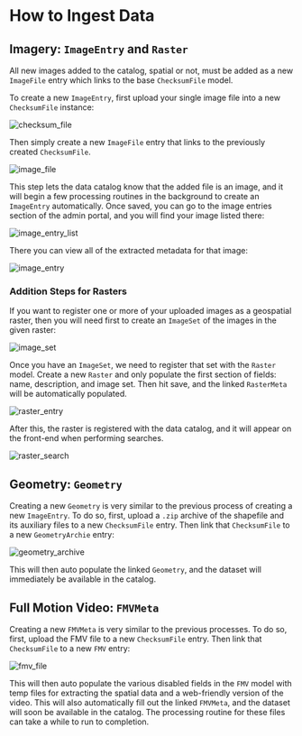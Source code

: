 # How to Ingest Data


## Imagery: `ImageEntry` and `Raster`

All new images added to the catalog, spatial or not, must be added as a new
`ImageFile` entry which links to the base `ChecksumFile` model.

To create a new `ImageEntry`, first upload your single image file into a new `ChecksumFile` instance:

![checksum_file](./images/checksum_file.png)

Then simply create a new `ImageFile` entry that links to the previously created `ChecksumFile`.

![image_file](./images/image_file.png)

This step lets the data catalog know that the added file is an image, and it will begin a few processing routines in the background to create an `ImageEntry` automatically. Once saved, you can go to the image entries section of the admin portal, and you will find your image listed there:

![image_entry_list](./images/image_entry_list.png)

There you can view all of the extracted metadata for that image:

![image_entry](./images/image_entry.gif)

### Addition Steps for Rasters

If you want to register one or more of your uploaded images as a geospatial raster, then you will need first to create an `ImageSet` of the images in the given raster:

![image_set](./images/image_set.png)


Once you have an `ImageSet`, we need to register that set with the `Raster` model. Create a new `Raster` and only populate the first section of fields: name, description, and image set. Then hit save, and the linked `RasterMeta` will be automatically populated.


![raster_entry](./images/raster_entry.png)

After this, the raster is registered with the data catalog, and it will appear on the front-end when performing searches.


![raster_search](./images/raster_search.png)

## Geometry: `Geometry`


Creating a new `Geometry` is very similar to the previous process of creating a new `ImageEntry`. To do so, first, upload a `.zip` archive of the shapefile and its auxiliary files to a new `ChecksumFile` entry. Then link that `ChecksumFile` to a new `GeometryArchie` entry:

![geometry_archive](./images/geometry_archive.png)

This will then auto populate the linked `Geometry`, and the dataset will immediately be available in the catalog.

## Full Motion Video: `FMVMeta`


Creating a new `FMVMeta` is very similar to the previous processes. To do so, first, upload the FMV file to a new `ChecksumFile` entry. Then link that `ChecksumFile` to a new `FMV` entry:

![fmv_file](./images/fmv_file.png)

This will then auto populate the various disabled fields in the `FMV` model with temp files for extracting the spatial data and a web-friendly version of the video. This will also automatically fill out the linked `FMVMeta`, and the dataset will soon be available in the catalog. The processing routine for these files can take a while to run to completion.
